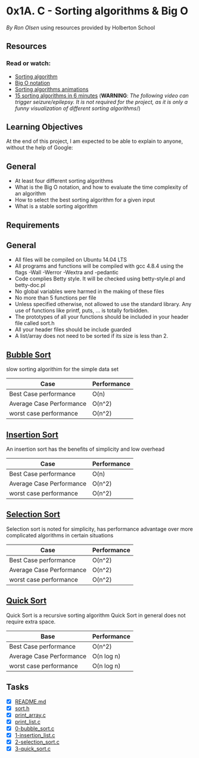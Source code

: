 # 0x1A. C - Sorting algorithms & Big O
*By Ron Olsen* using resources provided by Holberton School

## Resources
### Read or watch:

- [Sorting algorithm](https://intranet.hbtn.io/rltoken/vyoWOURQXvWXdDMOjNCX0g)
- [Big O notation](https://intranet.hbtn.io/rltoken/FVWieykvBijR36tQp-m2kQ)
- [Sorting algorithms animations](https://intranet.hbtn.io/rltoken/4FGrd5YUiLdXLCFP9E-mWg)
- [15 sorting algorithms in 6 minutes](https://intranet.hbtn.io/rltoken/gRYQqi0DMBFkW-yM2n7ydw) \(**WARNING**: _The following video can trigger seizure/epilepsy. It is not required for the project, as it is only a funny visualization of different sorting algorithms_/)
## Learning Objectives
At the end of this project, I am  expected to be able to explain to anyone, without the help of Google:

## General
- At least four different sorting algorithms
- What is the Big O notation, and how to evaluate the time complexity of an algorithm
- How to select the best sorting algorithm for a given input
- What is a stable sorting algorithm
## Requirements
## General
- All files will be compiled on Ubuntu 14.04 LTS
- All programs and functions will be compiled with gcc 4.8.4 using the flags -Wall -Werror -Wextra and -pedantic
- Code complies Betty style. It will be checked using betty-style.pl and betty-doc.pl
- No global variables were harmed in the making of these files 
- No more than 5 functions per file
- Unless specified otherwise, not allowed to use the standard library. Any use of functions like printf, puts, … is totally forbidden.
- The prototypes of all your functions should be included in your header file called sort.h
- All your header files should be include guarded
- A list/array does not need to be sorted if its size is less than 2.

## [Bubble Sort](https://github.com/ronroeandassociates/sorting_algorithms/blob/main/0-O)

 slow sorting algorithim for the simple data set

Case |  Performance
-------- |  ---------
Best Case performance | O(n)
Average Case Performance | O(n^2)
worst case performance | O(n^2)

## [Insertion Sort](https://github.com/ronroeandassociates/sorting_algorithms/blob/main/1-O)

An insertion sort has the benefits of simplicity and low overhead

Case |  Performance
-------- |  ---------
Best Case performance | O(n)
Average Case Performance | O(n^2)
worst case performance | O(n^2)

## [Selection Sort](https://github.com/ronroeandassociates/sorting_algorithms/blob/main/2-O)

Selection sort is noted for simplicity, has performance advantage over more complicated algorithms in certain situations

Case |  Performance
-------- |  ---------
Best Case performance | O(n^2)
Average Case Performance | O(n^2)
worst case performance | O(n^2)

## [Quick Sort](https://github.com/ronroeandassociates/sorting_algorithms/blob/main/3-O)

Quick Sort is a recursive sorting algorithm Quick Sort in general does not require extra space.

Base |  Performance
-------- |  ---------
Best Case performance | O(n^2)
Average Case Performance | O(n log n)
worst case performance | O(n log n)
## Tasks

- [x] [README.md](https://github.com/ronroeandassociates/sorting_algorithms/blob/main/README.md)
- [x] [sort.h](https://github.com/ronroeandassociates/sorting_algorithms/blob/main/sort.h)
- [x] [print\_array.c](https://github.com/ronroeandassociates/sorting_algorithms/blob/main/print_array.c)
- [x] [print\_list.c](https://github.com/ronroeandassociates/sorting_algorithms/blob/main/print_list.c)
- [x] [0-bubble\_sort.c](https://github.com/ronroeandassociates/sorting_algorithms/blob/main/0-bubble_sort.c)
- [x] [1-insertion\_list.c](https://github.com/ronroeandassociates/sorting_algorithms/blob/main/1-insertion_sort_list.c)
- [x] [2-selection\_sort.c](https://github.com/ronroeandassociates/sorting_algorithms/blob/main/2-selection_sort.c)
- [x] [3-quick\_sort.c](https://github.com/ronroeandassociates/sorting_algorithms/blob/main/3-quick_sort.c)
